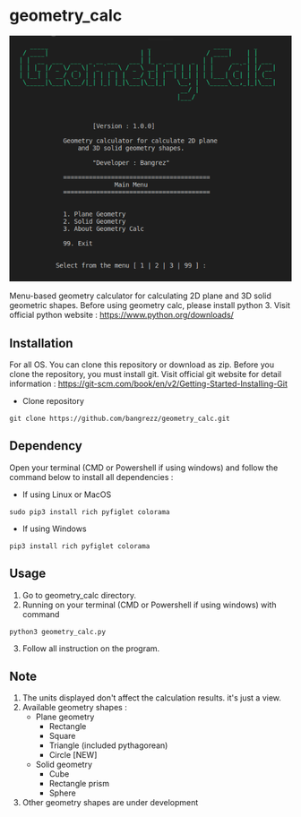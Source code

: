 # geometry_calc
![geometry_calc](https://github.com/BangrezzTech/geometry_calc/blob/main/screenshots/geometry%20calc.png)

Menu-based geometry calculator for calculating 2D plane and 3D solid geometric shapes.
Before using geometry calc, please install python 3. Visit official python website : 
https://www.python.org/downloads/

## Installation
For all OS. You can clone this repository or download as zip. Before you clone 
the repository, you must install git. Visit official git website for detail information : 
https://git-scm.com/book/en/v2/Getting-Started-Installing-Git 

- Clone repository

```
git clone https://github.com/bangrezz/geometry_calc.git
```

## Dependency
Open your terminal (CMD or Powershell if using windows) and follow the command below to 
install all dependencies :

- If using Linux or MacOS
```
sudo pip3 install rich pyfiglet colorama
```

- If using Windows
```
pip3 install rich pyfiglet colorama
```

## Usage
1. Go to geometry_calc directory.
2. Running on your terminal (CMD or Powershell if using windows) with command
``` 
python3 geometry_calc.py
```
3. Follow all instruction on the program.

## Note
1. The units displayed don't affect the calculation results. it's just a view.
2. Available geometry shapes :
   - Plane geometry
        - Rectangle
        - Square
        - Triangle (included pythagorean)
        - Circle    [NEW]
   - Solid geometry
        - Cube
        - Rectangle prism
        - Sphere
3. Other geometry shapes are under development
